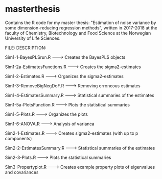 # masterthesis
Contains the R code for my master thesis: "Estimation of noise variance by some dimension-reducing regression methods", written in 2017-2018 at the faculty of Chemistry, Biotechnology and Food Science at the Norwegian University of Life Sciences.

FILE:                                 DESCRIPTION:

Sim1-1-BayesPLSrun.R           --->   Creates the BayesPLS objects

Sim1-2a-EstimatesFunctions.R   --->   Creates the sigma2-estimates

Sim1-2-Estimates.R             --->   Organizes the sigma2-estimates

Sim1-3-RemoveBigNegDoF.R       --->   Removing erroneous estimates

Sim1-4-EstimatesSummary.R      --->   Statistical summaries of the estimates

Sim1-5a-PlotsFunction.R        --->   Plots the statistical summaries

Sim1-5-Plots.R                 --->   Organizes the plots

Sim1-6-ANOVA.R                 --->   Analysis of varianca

Sim2-1-Estimates.R             --->   Creates sigma2-estimates (with up to p components)

Sim2-2-EstimatesSummary.R      --->   Statistical summaries of the estimates

Sim2-3-Plots.R                 --->   Plots the statistical summaries

Sim3-Propertyplot.R            --->   Creates example property plots of eigenvalues and covariances
